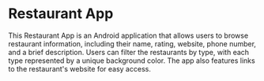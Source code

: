  # Restaurant App
This Restaurant App is an Android application that allows users to browse restaurant information, including their name, rating, website, phone number, and a brief description. 
Users can filter the restaurants by type, with each type represented by a unique background color. The app also features links to the restaurant's website for easy access.

